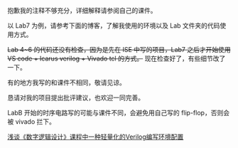 抱歉我的注释不够充分，详细解释请参阅自己的课件。

以 Lab7 为例，请参考下面的博客，了解我使用的环境以及 Lab 文件夹的代码使用方式。

~~Lab 4~6 的代码还没有检查，因为是先在 ISE 中写的项目，Lab7 之后才开始使用 VS code + Icarus verilog + Vivado tcl 的方式。~~ 现在检查好了，有些细节改了一下。

有的地方我写的和课件不相同，敬请见谅。

恳请对我的项目提出批评建议，也欢迎一同完善。

LabB 开始的时序电路写的可能与课件不同，会避免用自己写的 flip-flop，否则会被 vivado 拦下。

[浅谈《数字逻辑设计》课程中一种轻量化的Verilog编写环境配置](https://www.cnblogs.com/zsj6315/p/18806469/verilog_light_compile_simulation_synthesis_implementation_program)
